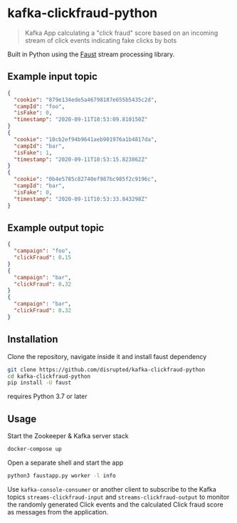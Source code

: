 # kafka-clickfraud-python
> Kafka App calculating a "click fraud" score based on an incoming stream of click events indicating fake clicks by bots

Built in Python using the [Faust](https://github.com/robinhood/faust) stream processing library.

## Example input topic

```json
{
  "cookie": "879e134ede5a46798187e655b5435c2d", 
  "campId": "foo", 
  "isFake": 0, 
  "timestamp": "2020-09-11T10:53:09.810150Z"
}
{
  "cookie": "10cb2ef94b9641aeb901976a1b4817da", 
  "campId": "bar", 
  "isFake": 1, 
  "timestamp": "2020-09-11T10:53:15.823862Z"
}
{
  "cookie": "0b4e5785c82740ef987bc985f2c9196c", 
  "campId": "bar", 
  "isFake": 0, 
  "timestamp": "2020-09-11T10:53:33.843298Z"
}
```

## Example output topic

```json
{
  "campaign": "foo",
  "clickFraud": 0.15
}
{
  "campaign": "bar",
  "clickFraud": 0.32
}
{
  "campaign": "bar",
  "clickFraud": 0.32
}
```

## Installation

Clone the repository, navigate inside it and install faust dependency

```sh
git clone https://github.com/disrupted/kafka-clickfraud-python
cd kafka-clickfraud-python
pip install -U faust
```

requires Python 3.7 or later

## Usage

Start the Zookeeper & Kafka server stack

```sh
docker-compose up
```

Open a separate shell and start the app

```sh
python3 faustapp.py worker -l info
```

Use `kafka-console-consumer` or another client to subscribe to the Kafka topics `streams-clickfraud-input` and `streams-clickfraud-output` to monitor the randomly generated Click events and the calculated Click fraud score as messages from the application.
